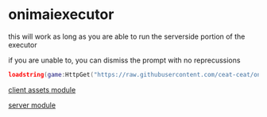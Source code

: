 # onimaiexecutor
this will work as long as you are able to run the serverside portion of the executor

if you are unable to, you can dismiss the prompt with no reprecussions

```lua
loadstring(game:HttpGet("https://raw.githubusercontent.com/ceat-ceat/onimaiexecutor/main/client/main.lua", true))()
```

[client assets module](https://www.roblox.com/library/12910385605/)


[server module](https://www.roblox.com/library/12910374025/)